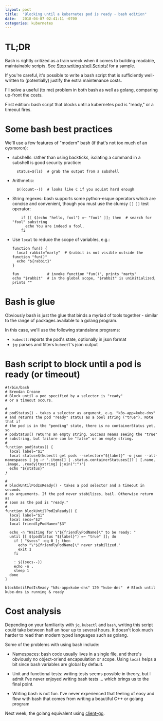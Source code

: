 ```yaml
---
layout: post
title:  "Blocking until a kubernetes pod is ready - bash edition"
date:   2018-04-07 02:41:11 -0700
categories: kubernetes
---
```


# TL;DR
Bash is rightly critized as a train wreck when it comes to building
readable, maintainable scripts. See [Stop writing shell Scripts!](http://databio.org/posts/shell_scripts.html)
for a sample.

If you're careful, it's possible to write a bash script that is
sufficiently well-written to (potentially) justify the extra maintenance costs.

I'll solve a useful (to me) problem in both bash as well as golang,
comparing up-front the costs.

First edition: bash script that blocks until a kubernetes pod is "ready,"
or a timeout fires.

# Some bash best practices

We'll use a few features of "modern" bash (if that's not too much of an oyxmoron):

* subshells: rather than using backticks, isolating a command in a subshell
  is good security practice:

  ```
    status=$(ls)  # grab the output from a subshell
  ```

* Arithmetic:

  ```
    $((count--))  # looks like C if you squint hard enough
  ```

* String regexes: bash supports some python-esque operators which are concise
  and convenient, though you must use the clumsy `[[ ]]` test operator:

  ```
      if [[ $(echo "hello, fool") =~ "fool" ]]; then  # search for "fool" substring
        echo You are indeed a fool.
      fi
  ```

* Use `local` to reduce the scope of variables, e.g.:

  ```
  function fun() {
    local rabbit="marty"  # $rabbit is not visible outside the function "fun()"
    echo "${rabbit}"
  }

  fun             # invoke function "fun()", prints "marty"
  echo "$rabbit"  # in the global scope, "$rabbit" is uninitialized, prints ""
  ```

# Bash is glue

Obviously bash is just the glue that binds a myriad of tools together - similar
to the range of packages available to a golang program.

In this case, we'll use the following standalone programs:

* `kubectl`: reports the pod's state, optionally in json format
* `jq`: parses and filters `kubectl`'s json output

# Bash script to block until a pod is ready (or timeout)

```
#!/bin/bash
# Brendan Creane
# Block until a pod specified by a selector is "ready"
# or a timeout occurs.

#
# podStatus() - takes a selector as argument, e.g. "k8s-app=kube-dns"
# and returns the pod "ready" status as a bool string ("true"). Note that if
# the pod is in the "pending" state, there is no containerStatus yet, so
# podStatus() returns an empty string. Success means seeing the "true"
# substring, but failure can be "false" or an empty string.
#
function podStatus() {
  local label="$1"
  local status=$(kubectl get pods --selector="${label}" -o json --all-namespaces | jq -r '.items[] | .status.containerStatuses[]? | [.name, .image, .ready|tostring] |join(":")')
  echo "${status}"
}

#
# blockUntilPodIsReady() - takes a pod selector and a timeout in seconds
# as arguements. If the pod never stabilizes, bail. Otherwise return as
# soon as the pod is "ready."
#
function blockUntilPodIsReady() {
  local label="$1"
  local secs="$2"
  local friendlyPodName="$3"

  echo -n "Waiting for \"${friendlyPodName}\" to be ready: "
  until [[ $(podStatus "${label}") =~ "true" ]]; do
    if [ "$secs" -eq 0 ]; then
      echo "\"${friendlyPodName}\" never stabilized."
      exit 1
    fi

    : $((secs--))
    echo -n .
    sleep 1
  done
}

blockUntilPodIsReady "k8s-app=kube-dns" 120 "kube-dns"  # Block until kube-dns is running & ready

```

# Cost analysis

Depending on your familiarity with `jq`, `kubectl` and `bash`, writing this script could take
between half an hour up to several hours. It doesn't look much harder to read than modern typed
languages such as golang.

Some of the problems with using bash include:

* Namespaces: bash code usually lives in a single file, and there's obviously no object-oriend
  encapsulation or scope. Using `local` helps a bit since bash variables are global by default.

* Unit and functional tests: writing tests seems possible in theory, but I admit I've never
  enjoyed writing bash tests ... which brings us to the final point.

* Writing bash is not fun. I've never experienced that feeling of easy and flow with bash that
  comes from writing a beautiful C++ or golang program 

Next week, the golang equivalent using [client-go](https://github.com/kubernetes/client-go).


